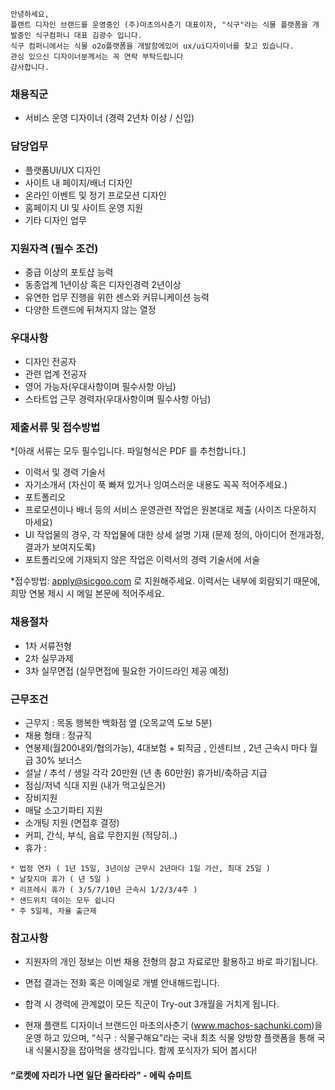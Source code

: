 ```
안녕하세요,
플랜트 디자인 브랜드를 운영중인 (주)마초의사춘기 대표이자, "식구"라는 식물 플랫폼을 개발중인 식구컴퍼니 대표 김광수 입니다.
식구 컴퍼니에서는 식물 o2o플랫폼을 개발함에있어 ux/ui디자이너를 찾고 있습니다.
관심 있으신 디자이너분께서는 꼭 연락 부탁드립니다
감사합니다.
```
### 채용직군
- 서비스 운영 디자이너 (경력 2년차 이상 / 신입)

### 담당업무
- 플랫폼UI/UX 디자인
- 사이트 내 페이지/배너 디자인
- 온라인 이벤트 및 정기 프로모션 디자인
- 홈페이지 UI 및 사이트 운영 지원
- 기타 디자인 업무

### 지원자격 (필수 조건)
- 중급 이상의 포토샵 능력
- 동종업계 1년이상 혹은 디자인경력 2년이상
- 유연한 업무 진행을 위한 센스와 커뮤니케이션 능력
- 다양한 트랜드에 뒤쳐지지 않는 열정

### 우대사항
- 디자인 전공자
- 관련 업계 전공자
- 영어 가능자(우대사항이며 필수사항 아님)
- 스타트업 근무 경력자(우대사항이며 필수사항 아님)

### 제출서류 및 접수방법
*[아래 서류는 모두 필수입니다. 파일형식은 PDF 를 추천합니다.]

- 이력서 및 경력 기술서
- 자기소개서 (자신이 푹 빠져 있거나 잉여스러운 내용도 꼭꼭 적어주세요.)
- 포트폴리오
- 프로모션이나 배너 등의 서비스 운영관련 작업은 원본대로 제출 (사이즈 다운하지 마세요)
- UI 작업물의 경우, 각 작업물에 대한 상세 설명 기재 (문제 정의, 아이디어 전개과정, 결과가 보여지도록)
- 포트폴리오에 기재되지 않은 작업은 이력서의 경력 기술서에 서술

*접수방법: apply@sicgoo.com 로 지원해주세요.
이력서는 내부에 회람되기 때문에, 희망 연봉 제시 시 메일 본문에 적어주세요.

### 채용절차
- 1차 서류전형
- 2차 실무과제
- 3차 실무면접 (실무면접에 필요한 가이드라인 제공 예정)

### 근무조건
- 근무지 : 목동 행복한 백화점 옆 (오목교역 도보 5분)
- 채용 형태 : 정규직
- 연봉제(월200내외/협의가능), 4대보험 + 퇴직금 , 인센티브 , 2년 근속시 마다 월급 30% 보너스
- 설날 / 추석 / 생일 각각 20만원 (년 총 60만원) 휴가비/축하금 지급
- 점심/저녁 식대 지원 (내가 먹고싶은거)
- 장비지원 
- 매달 소고기파티 지원
- 소개팅 지원 (면접후 결정)
- 커피, 간식, 부식, 음료 무한지원 (적당히..)
- 휴가 :
```
* 법정 연차 ( 1년 15일, 3년이상 근무시 2년마다 1일 가산, 최대 25일 )
* 날찾지마 휴가 ( 년 5일 )
* 리프레시 휴가 ( 3/5/7/10년 근속시 1/2/3/4주 )
* 샌드위치 데이는 모두 쉽니다
* 주 5일제, 자율 출근제
```
### 참고사항
- 지원자의 개인 정보는 이번 채용 전형의 참고 자료로만 활용하고 바로 파기됩니다.
- 면접 결과는 전화 혹은 이메일로 개별 안내해드립니다.
- 합격 시 경력에 관계없이 모든 직군이 Try-out 3개월을 거치게 됩니다.

- 현재 플랜트 디자이너 브랜드인 마초의사춘기 (www.machos-sachunki.com)을 운영 하고 있으며, “식구 : 식물구해요”라는 국내 최초 식물 양방향 플랫폼을 통해 국내 식물시장을 잡아먹을 생각입니다. 함께 포식자가 되어 봅시다!

#### “로켓에 자리가 나면 일단 올라타라" - 에릭 슈미트
